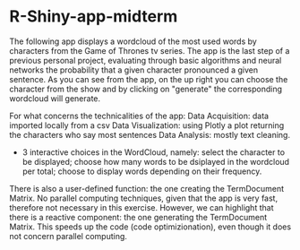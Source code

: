 # R-Shiny-app-midterm

The following app displays a wordcloud of the most used words by characters from the Game of Thrones tv series. The app is the last step of a previous personal project, evaluating through basic algorithms and neural networks the probability that a given character pronounced a given sentence.
As you can see from the app, on the up right you can choose the character from the show and by clicking on "generate" the corresponding wordcloud will generate.

For what concerns the technicalities of the app:
  Data Acquisition: data imported locally from a csv
  Data Visualization: using Plotly a plot returning the characters who say most sentences
  Data Analysis: mostly text cleaning.
  - 3 interactive choices in the WordCloud, namely: select the character to be displayed; choose how many words to be dsiplayed in the wordcloud per total; choose to display words depending on their frequency.
 
There is also a user-defined function: the one creating the TermDocument Matrix.
No parallel computing techniques, given that the app is very fast, therefore not necessary in this exercise. However, we can highlight that there is a reactive component: the one generating the TermDocument Matrix. This speeds up the code (code optimizionation), even though it does not concern parallel computing.
